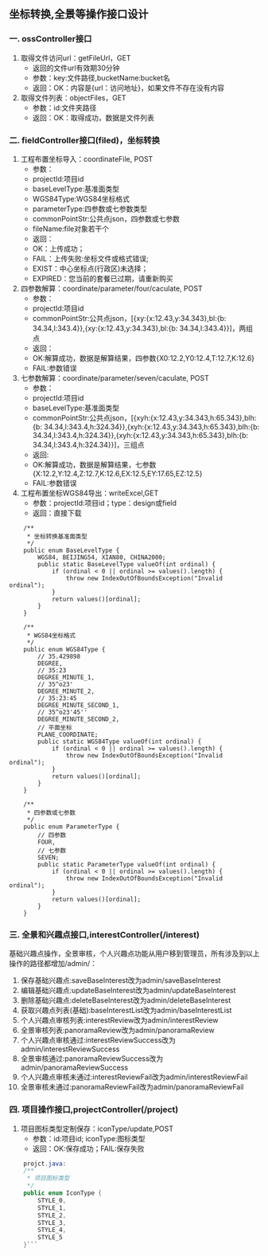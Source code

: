 ## 坐标转换,全景等操作接口设计
### 一. ossController接口
>
1. 取得文件访问url：getFileUrl，GET
    * 返回的文件url有效期30分钟
    * 参数：key:文件路径,bucketName:bucket名
    * 返回：OK：内容是{url：访问地址}，如果文件不存在没有内容
2. 取得文件列表：objectFiles，GET
    * 参数：id:文件夹路径
    * 返回：OK：取得成功，数据是文件列表

### 二. fieldController接口(filed)，坐标转换
>
1. 工程布置坐标导入：coordinateFile, POST
    * 参数：
    * projectId:项目id
    * baseLevelType:基准面类型
    * WGS84Type:WGS84坐标格式
    * parameterType:四参数或七参数类型
    * commonPointStr:公共点json，四参数或七参数
    * fileName:file对象若干个
    * 返回：
    * OK：上传成功；
    * FAIL：上传失败:坐标文件或格式错误;
    * EXIST：中心坐标点(行政区)未选择；
    * EXPIRED：您当前的套餐已过期，请重新购买
2. 四参数解算：coordinate/parameter/four/caculate, POST
    * 参数：
    * projectId:项目id
    * commonPointStr:公共点json，[{xy:{x:12.43,y:34.343},bl:{b: 34.34,l:343.4}},{xy:{x:12.43,y:34.343},bl:{b: 34.34,l:343.4}}]，两组点
    * 返回：
    * OK:解算成功，数据是解算结果，四参数{X0:12.2,Y0:12.4,T:12.7,K:12.6}
    * FAIL:参数错误
3. 七参数解算：coordinate/parameter/seven/caculate, POST
    * 参数：
    * projectId:项目id
    * baseLevelType:基准面类型
    * commonPointStr:公共点json，[{xyh:{x:12.43,y:34.343,h:65.343},blh:{b: 34.34,l:343.4,h:324.34}},{xyh:{x:12.43,y:34.343,h:65.343},blh:{b: 34.34,l:343.4,h:324.34}},{xyh:{x:12.43,y:34.343,h:65.343},blh:{b: 34.34,l:343.4,h:324.34}}]，三组点
    * 返回:
    * OK:解算成功，数据是解算结果，七参数{X:12.2,Y:12.4,Z:12.7,K:12.6,EX:12.5,EY:17.65,EZ:12.5}
    * FAIL:参数错误
3. 工程布置坐标WGS84导出：writeExcel,GET
    * 参数：projectId:项目id；type：design或field
    * 返回：直接下载

```
	/**
	 * 坐标转换基准面类型
	 */
	public enum BaseLevelType {
		WGS84, BEIJING54, XIAN80, CHINA2000;
		public static BaseLevelType valueOf(int ordinal) {
			if (ordinal < 0 || ordinal >= values().length) {
				throw new IndexOutOfBoundsException("Invalid ordinal");
			}
			return values()[ordinal];
		}
	}

	/**
	 * WGS84坐标格式
	 */
	public enum WGS84Type {
		// 35.429898
		DEGREE,
		// 35:23
		DEGREE_MINUTE_1,
		// 35^o23'
		DEGREE_MINUTE_2,
		// 35:23:45
		DEGREE_MINUTE_SECOND_1,
		// 35^o23'45''
		DEGREE_MINUTE_SECOND_2,
		// 平面坐标
		PLANE_COORDINATE;		
		public static WGS84Type valueOf(int ordinal) {
			if (ordinal < 0 || ordinal >= values().length) {
				throw new IndexOutOfBoundsException("Invalid ordinal");
			}
			return values()[ordinal];
		}
	}
	
	/**
	 * 四参数或七参数
	 */
	public enum ParameterType {
		// 四参数
		FOUR,
		// 七参数
		SEVEN;
		public static ParameterType valueOf(int ordinal) {
			if (ordinal < 0 || ordinal >= values().length) {
				throw new IndexOutOfBoundsException("Invalid ordinal");
			}
			return values()[ordinal];
		}
	}

```

### 三. 全景和兴趣点接口,interestController(/interest)
基础兴趣点操作，全景审核，个人兴趣点功能从用户移到管理员，所有涉及到以上操作的路径都增加/admin/：
>
1. 保存基础兴趣点:saveBaseInterest改为admin/saveBaseInterest
2. 编辑基础兴趣点:updateBaseInterest改为admin/updateBaseInterest
3. 删除基础兴趣点:deleteBaseInterest改为admin/deleteBaseInterest
4. 获取兴趣点列表(基础):baseInterestList改为admin/baseInterestList
5. 个人兴趣点审核列表:interestReview改为admin/interestReview
6. 全景审核列表:panoramaReview改为admin/panoramaReview
7. 个人兴趣点审核通过:interestReviewSuccess改为admin/interestReviewSuccess
8. 全景审核通过:panoramaReviewSuccess改为admin/panoramaReviewSuccess
9. 个人兴趣点审核未通过:interestReviewFail改为admin/interestReviewFail
10. 全景审核未通过:panoramaReviewFail改为admin/panoramaReviewFail

### 四. 项目操作接口,projectController(/project)
> 
1. 项目图标类型定制保存：iconType/update,POST
    * 参数：id:项目id; iconType:图标类型
    * 返回：OK:保存成功；FAIL:保存失败

```java
    projct.java:
    /**
     * 项目图标类型
     */
    public enum IconType {
        STYLE_0,
        STYLE_1,
        STYLE_2,
        STYLE_3,
        STYLE_4,
        STYLE_5
    }```



